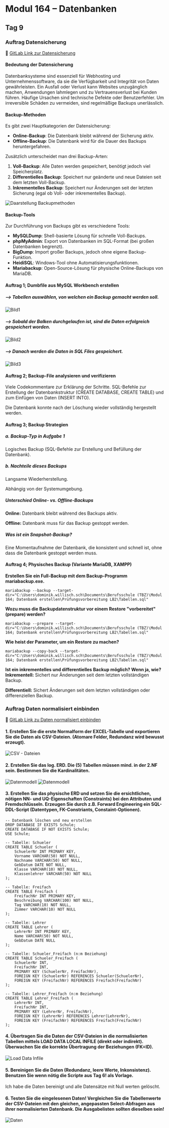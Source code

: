 # Modul 164 – Datenbanken

## Tag 9

### Auftrag Datensicherung  
🔗 [GitLab Link zur Datensicherung](https://gitlab.com/ch-tbz-it/Stud/m164/-/blob/main/7.Tag/Datensicherung.md)

#### Bedeutung der Datensicherung
Datenbanksysteme sind essenziell für Webhosting und Unternehmenssoftware, da sie die Verfügbarkeit und Integrität von Daten gewährleisten. Ein Ausfall oder Verlust kann Websites unzugänglich machen, Anwendungen lahmlegen und zu Vertrauensverlust bei Kunden führen. Häufige Ursachen sind technische Defekte oder Benutzerfehler. Um irreversible Schäden zu vermeiden, sind regelmäßige Backups unerlässlich.

#### Backup-Methoden
Es gibt zwei Hauptkategorien der Datensicherung:

- **Online-Backup**: Die Datenbank bleibt während der Sicherung aktiv.
- **Offline-Backup**: Die Datenbank wird für die Dauer des Backups heruntergefahren.

Zusätzlich unterscheidet man drei Backup-Arten:

1. **Voll-Backup**: Alle Daten werden gespeichert, benötigt jedoch viel Speicherplatz.
2. **Differentielles Backup**: Speichert nur geänderte und neue Dateien seit dem letzten Voll-Backup.
3. **Inkrementelles Backup**: Speichert nur Änderungen seit der letzten Sicherung (egal ob Voll- oder inkrementelles Backup).

![Daarstellung Backupmethoden](https://github.com/user-attachments/assets/9df8f3f6-ab65-469f-b251-b58a19770c7f)

#### Backup-Tools
Zur Durchführung von Backups gibt es verschiedene Tools:

- **MySQLDump**: Shell-basierte Lösung für schnelle Voll-Backups.
- **phpMyAdmin**: Export von Datenbanken im SQL-Format (bei großen Datenbanken begrenzt).
- **BigDump**: Import großer Backups, jedoch ohne eigene Backup-Funktion.
- **HeidiSQL**: Windows-Tool ohne Automatisierungsfunktionen.
- **Mariabackup**: Open-Source-Lösung für physische Online-Backups von MariaDB.

#### Auftrag 1; Dumbfile aus MySQL Workbench erstellen

##### **--> Tabellen auswählen, von welchen ein Backup gemacht werden soll.**

![Bild1](https://github.com/user-attachments/assets/2ff43646-79e5-472e-a53c-7c7196460d33)

##### **--> Sobald der Balken durchgelaufen ist, sind die Daten erfolgreich gespeichert worden.**

![Bild2](https://github.com/user-attachments/assets/a381258b-9781-4c88-acb7-5637bd51c3c3)

##### **--> Danach werden die Daten in SQL Files gespeichert.**

![Bild3](https://github.com/user-attachments/assets/8af1305d-21c6-402c-b0e4-f65cca48f8db)

#### Auftrag 2; Backup-File analysieren und verifizieren

Viele Codekommentare zur Erklärung der Schritte.
SQL-Befehle zur Erstellung der Datenbankstruktur (CREATE DATABASE, CREATE TABLE) und zum Einfügen von Daten (INSERT INTO).

Die Datenbank konnte nach der Löschung wieder vollständig hergestellt werden.

#### Auftrag 3; Backup Strategien

##### a. Backup-Typ in Aufgabe 1
Logisches Backup (SQL-Befehle zur Erstellung und Befüllung der Datenbank).

##### b. Nachteile dieses Backups
Langsame Wiederherstellung.

Abhängig von der Systemumgebung.

##### Unterschied Online- vs. Offline-Backups
**Online:** Datenbank bleibt während des Backups aktiv.

**Offline:** Datenbank muss für das Backup gestoppt werden.

##### Was ist ein Snapshot-Backup?
Eine Momentaufnahme der Datenbank, die konsistent und schnell ist, ohne dass die Datenbank gestoppt werden muss.

#### Auftrag 4; Physisches Backup (Variante MariaDB, XAMPP)

**Erstellen Sie ein Full-Backup mit dem Backup-Programm mariabackup.exe.**
```
mariabackup --backup --target-dir="C:\Users\dominik.willisch.sch\Documents\Berufsschule (TBZ)\Modul 164; Datenbank erstellen\Prüfungsvorbereitung LB2\Tabellen.sql"
```
**Wozu muss die Backupdatenstruktur vor einem Restore "vorbereitet" (prepare) werden?**
```
mariabackup --prepare --target-dir="C:\Users\dominik.willisch.sch\Documents\Berufsschule (TBZ)\Modul 164; Datenbank erstellen\Prüfungsvorbereitung LB2\Tabellen.sql"
```
**Wie heist der Parameter, um ein Restore zu machen?**
```
mariabackup --copy-back --target-dir="C:\Users\dominik.willisch.sch\Documents\Berufsschule (TBZ)\Modul 164; Datenbank erstellen\Prüfungsvorbereitung LB2\Tabellen.sql"
```
**Ist ein inkrementelles und differentielles Backup möglich? Wenn ja, wie?**
**Inkrementell:** Sichert nur Änderungen seit dem letzten vollständigen Backup.

**Differentiell:** Sichert Änderungen seit dem letzten vollständigen oder differenziellen Backup.

### Auftrag Daten normalisiert einbinden
🔗 [GitLab Link zu Daten normalisiert einbinden](https://gitlab.com/ch-tbz-it/Stud/m164/-/tree/main/7.Tag?ref_type=heads)

#### 1. Erstellen Sie die erste Normalform der EXCEL-Tabelle und exportieren Sie die Daten als CSV-Dateien. (Atomare Felder, Redundanz wird bewusst erzeugt).

![CSV - Dateien](https://github.com/user-attachments/assets/6e911612-2bf2-4481-b2ce-1b18c6df4233)

#### 2. Erstellen Sie das log. ERD. Die (5) Tabellen müssen mind. in der 2.NF sein. Bestimmen Sie die Kardinalitäten.

![Datenmodell](https://github.com/user-attachments/assets/93a75bea-a41a-444a-9a35-ea7cdabc5da2)
![Datenmodell](https://github.com/user-attachments/assets/8a224bba-1494-42f6-91c9-98adfa7c85ad)

#### 3. Erstellen Sie das physische ERD und setzen Sie die ersichtlichen, nötigen NN- und UQ-Eigenschaften (Constraints) bei den Attributen und Fremdschlüsseln. Erzeugen Sie durch z.B. Forward Engineering ein SQL-DDL-Script (Datentypen, FK-Constriants, Constaint-Optionen).

```
-- Datenbank löschen und neu erstellen
DROP DATABASE IF EXISTS Schule;
CREATE DATABASE IF NOT EXISTS Schule;
USE Schule;

-- Tabelle: Schueler
CREATE TABLE Schueler (
    SchuelerNr INT PRIMARY KEY,
    Vorname VARCHAR(50) NOT NULL,
    Nachname VARCHAR(50) NOT NULL,
    GebDatum DATE NOT NULL,
    Klasse VARCHAR(10) NOT NULL,
    Klassenlehrer VARCHAR(50) NOT NULL
);

-- Tabelle: Freifach
CREATE TABLE Freifach (
    FreifachNr INT PRIMARY KEY,
    Beschreibung VARCHAR(100) NOT NULL,
    Tag VARCHAR(10) NOT NULL,
    Zimmer VARCHAR(10) NOT NULL
);

-- Tabelle: Lehrer
CREATE TABLE Lehrer (
    LehrerNr INT PRIMARY KEY,
    Name VARCHAR(50) NOT NULL,
    GebDatum DATE NULL
);

-- Tabelle: Schueler_Freifach (n:m Beziehung)
CREATE TABLE Schueler_Freifach (
    SchuelerNr INT,
    FreifachNr INT,
    PRIMARY KEY (SchuelerNr, FreifachNr),
    FOREIGN KEY (SchuelerNr) REFERENCES Schueler(SchuelerNr),
    FOREIGN KEY (FreifachNr) REFERENCES Freifach(FreifachNr)
);

-- Tabelle: Lehrer_Freifach (n:m Beziehung)
CREATE TABLE Lehrer_Freifach (
    LehrerNr INT,
    FreifachNr INT,
    PRIMARY KEY (LehrerNr, FreifachNr),
    FOREIGN KEY (LehrerNr) REFERENCES Lehrer(LehrerNr),
    FOREIGN KEY (FreifachNr) REFERENCES Freifach(FreifachNr)
);
```

#### 4. Übertragen Sie die Daten der CSV-Dateien in die normalisierten Tabellen mittels LOAD DATA LOCAL INFILE (direkt oder indirekt). Überwachen Sie die korrekte Übertragung der Beziehungen (FK=ID).

![Load Data Infile](https://github.com/user-attachments/assets/89030661-4d9e-4f9e-962c-565a9b141a31)

#### 5. Bereinigen Sie die Daten (Redundanz, leere Werte, Inkonsistenz). Benutzen Sie wenn nötig die Scripte aus Tag 6! als Vorlage.

Ich habe die Daten bereinigt und alle Datensätze mit Null werten gelöscht. 

#### 6. Testen Sie die eingelesenen Daten! Vergleichen Sie die Tabellenwerte der CSV-Dateien mit den gleichen, angepassten Select-Abfragen aus ihrer normalisierten Datenbank. Die Ausgabelisten sollten dieselben sein!

![Daten](https://github.com/user-attachments/assets/dc907660-8eba-48be-b603-6f3c0bb12eaa)